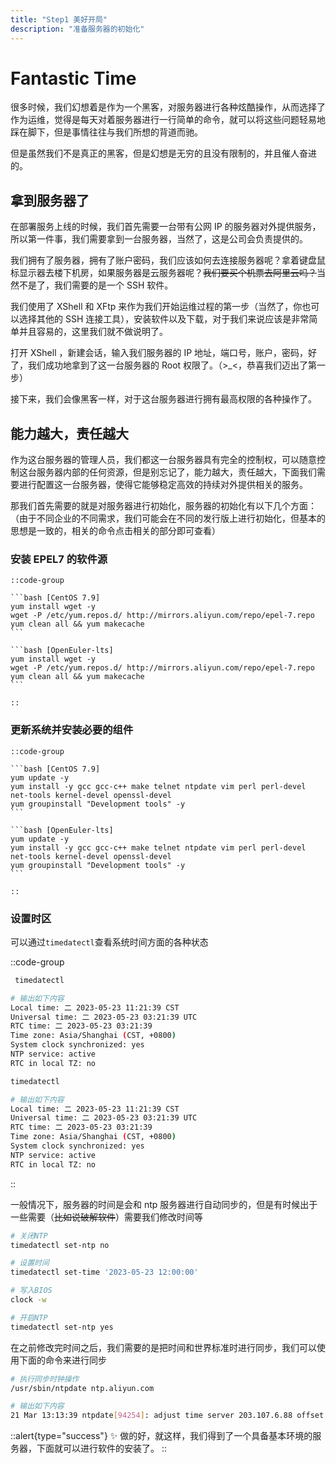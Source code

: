 ```yaml
---
title: "Step1 美好开局"
description: "准备服务器的初始化"
---
```


# Fantastic Time

很多时候，我们幻想着是作为一个黑客，对服务器进行各种炫酷操作，从而选择了作为运维，觉得是每天对着服务器进行一行简单的命令，就可以将这些问题轻易地踩在脚下，但是事情往往与我们所想的背道而驰。

但是虽然我们不是真正的黑客，但是幻想是无穷的且没有限制的，并且催人奋进的。

## 拿到服务器了

在部署服务上线的时候，我们首先需要一台带有公网 IP 的服务器对外提供服务，所以第一件事，我们需要拿到一台服务器，当然了，这是公司会负责提供的。

我们拥有了服务器，拥有了账户密码，我们应该如何去连接服务器呢？拿着键盘鼠标显示器去楼下机房，如果服务器是云服务器呢？<s>我们要买个机票去阿里云吗？</s>当然不是了，我们需要的是一个 SSH 软件。

我们使用了 XShell 和 XFtp 来作为我们开始运维过程的第一步（当然了，你也可以选择其他的 SSH 连接工具），安装软件以及下载，对于我们来说应该是非常简单并且容易的，这里我们就不做说明了。

打开 XShell ，新建会话，输入我们服务器的 IP 地址，端口号，账户，密码，好了，我们成功地拿到了这一台服务器的 Root 权限了。（>_<，恭喜我们迈出了第一步）

接下来，我们会像黑客一样，对于这台服务器进行拥有最高权限的各种操作了。

## 能力越大，责任越大

作为这台服务器的管理人员，我们都这一台服务器具有完全的控制权，可以随意控制这台服务器内部的任何资源，但是别忘记了，能力越大，责任越大，下面我们需要进行配置这一台服务器，使得它能够稳定高效的持续对外提供相关的服务。

那我们首先需要的就是对服务器进行初始化，服务器的初始化有以下几个方面： （由于不同企业的不同需求，我们可能会在不同的发行版上进行初始化，但基本的思想是一致的，相关的命令点击相关的部分即可查看）

### 安装 EPEL7 的软件源

    ::code-group

    ```bash [CentOS 7.9]
    yum install wget -y
    wget -P /etc/yum.repos.d/ http://mirrors.aliyun.com/repo/epel-7.repo
    yum clean all && yum makecache
    ```

    ```bash [OpenEuler-lts]
    yum install wget -y
    wget -P /etc/yum.repos.d/ http://mirrors.aliyun.com/repo/epel-7.repo
    yum clean all && yum makecache
    ```

    ::

### 更新系统并安装必要的组件

    ::code-group

    ```bash [CentOS 7.9]
    yum update -y
    yum install -y gcc gcc-c++ make telnet ntpdate vim perl perl-devel net-tools kernel-devel openssl-devel
    yum groupinstall "Development tools" -y
    ```

    ```bash [OpenEuler-lts]
    yum update -y
    yum install -y gcc gcc-c++ make telnet ntpdate vim perl perl-devel net-tools kernel-devel openssl-devel
    yum groupinstall "Development tools" -y
    ```

    ::

### 设置时区

可以通过`timedatectl`查看系统时间方面的各种状态

::code-group

```bash [CentOS 7.9]
 timedatectl

# 输出如下内容
Local time: 二 2023-05-23 11:21:39 CST
Universal time: 二 2023-05-23 03:21:39 UTC
RTC time: 二 2023-05-23 03:21:39
Time zone: Asia/Shanghai (CST, +0800)
System clock synchronized: yes
NTP service: active
RTC in local TZ: no
```

```bash [OpenEuler-lts]
timedatectl

# 输出如下内容
Local time: 二 2023-05-23 11:21:39 CST
Universal time: 二 2023-05-23 03:21:39 UTC
RTC time: 二 2023-05-23 03:21:39
Time zone: Asia/Shanghai (CST, +0800)
System clock synchronized: yes
NTP service: active
RTC in local TZ: no
```

::


一般情况下，服务器的时间是会和 ntp 服务器进行自动同步的，但是有时候出于一些需要（<s>比如说破解软件</s>）需要我们修改时间等

```bash
# 关闭NTP
timedatectl set-ntp no

# 设置时间
timedatectl set-time '2023-05-23 12:00:00'

# 写入BIOS
clock -w

# 开启NTP
timedatectl set-ntp yes
```

在之前修改完时间之后，我们需要的是把时间和世界标准时进行同步，我们可以使用下面的命令来进行同步

```bash
# 执行同步时钟操作
/usr/sbin/ntpdate ntp.aliyun.com

# 输出如下内容
21 Mar 13:13:39 ntpdate[94254]: adjust time server 203.107.6.88 offset 0.035367 sec
```

::alert{type="success"}
✨ 做的好，就这样，我们得到了一个具备基本环境的服务器，下面就可以进行软件的安装了。
::
